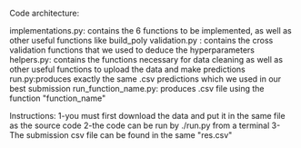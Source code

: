 Code architecture:

implementations.py: contains the 6 functions to be implemented, as well as other useful functions like build_poly
validation.py : contains the cross validation functions that we used to deduce the hyperparameters
helpers.py: contains the functions necessary for data cleaning as well as other useful functions to upload the data and make predictions
run.py:produces exactly the same .csv predictions which we used in our best submission
run_function_name.py: produces .csv file using the function "function_name"

Instructions:
1-you must first download the data and put it in the same file as the source code
2-the code can be run by ./run.py from a terminal
3- The submission csv file can be found in the same "res.csv"

